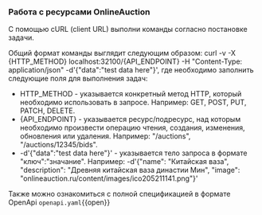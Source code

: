 ### Работа с ресурсами OnlineAuction
С помощью cURL (client URL) выполни команды согласно постановке задачи.

Общий формат команды выглядит следующим образом:
curl -v -X {HTTP_METHOD} localhost:32100/{API_ENDPOINT} -H "Content-Type: application/json" -d'{"data":"test data here"}', где необходимо заполнить следующие поля для выполнения задач:
* HTTP_METHOD - указывается конкретный метод HTTP, который необходимо использовать в запросе. Например: GET, POST, PUT, PATCH, DELETE.
* {API_ENDPOINT} - указывается ресурс/подресурс, над которым необходимо произвести операцию чтения, создания, изменения, обновления или удаления. Например: "/auctions", "/auctions/12345/bids".
*  -d'{"data":"test data here"}' - указывается тело запроса в формате "ключ":"значание". Например: -d'{"name": "Китайская ваза", "description": "Древняя китайская ваза династии Мин", "image": "onlineauction.ru/content/images/ico205211141.png"}'


Также можно ознакомиться с полной спецификацией в формате OpenApi
`openapi.yaml`{{open}}